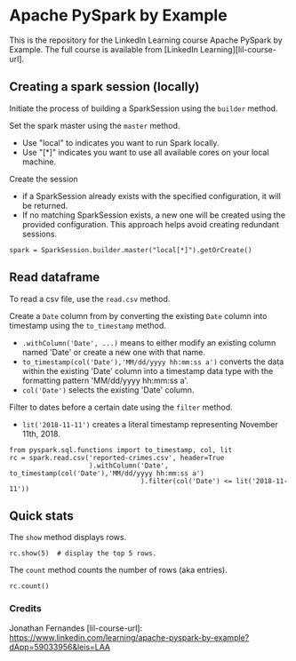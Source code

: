 # Apache PySpark by Example
This is the repository for the LinkedIn Learning course Apache PySpark by Example. The full course is available from [LinkedIn Learning][lil-course-url].

## Creating a spark session (locally)
Initiate the process of building a SparkSession using the `builder` method.

Set the spark master using the `master` method. 
- Use "local" to indicates you want to run Spark locally.
- Use "[*]" indicates you want to use all available cores on your local machine.

Create the session 
- if a SparkSession already exists with the specified configuration, it will be returned.
- If no matching SparkSession exists, a new one will be created using the provided configuration. This approach helps avoid creating redundant sessions.

```
spark = SparkSession.builder.master("local[*]").getOrCreate()
```

## Read dataframe 
To read a csv file, use the `read.csv` method. 

Create a `Date` column from by converting the existing `Date` column into timestamp using the `to_timestamp` method. 
- `.withColumn('Date', ...)` means to either modify an existing column named 'Date' or create a new one with that name.
- `to_timestamp(col('Date'),'MM/dd/yyyy hh:mm:ss a')` converts the data within the existing 'Date' column into a timestamp data type with the formatting pattern 'MM/dd/yyyy hh:mm:ss a'.
- `col('Date')` selects the existing 'Date' column.

Filter to dates before a certain date using the `filter` method. 
- `lit('2018-11-11')` creates a literal timestamp representing November 11th, 2018.


```
from pyspark.sql.functions import to_timestamp, col, lit
rc = spark.read.csv('reported-crimes.csv', header=True
                    ).withColumn('Date', to_timestamp(col('Date'),'MM/dd/yyyy hh:mm:ss a')
                                 ).filter(col('Date') <= lit('2018-11-11'))
```

## Quick stats

The `show` method displays rows. 
```
rc.show(5)  # display the top 5 rows. 
```

The `count` method counts the number of rows (aka entries). 
```
rc.count()
```




### Credits

Jonathan Fernandes [lil-course-url]: https://www.linkedin.com/learning/apache-pyspark-by-example?dApp=59033956&leis=LAA
